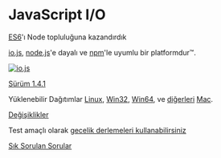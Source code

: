 # JavaScript I/O

[ES6](es6.html)'ı Node topluluğuna kazandırdık

[io.js](https://github.com/iojs/io.js), [node.js](https://nodejs.org/)'e dayalı  ve [npm](https://www.npmjs.org/)'le uyumlu bir platformdur&#8482;.

[![io.js](../images/1.0.0.png)](https://iojs.org/dist/v1.4.1/)

[Sürüm 1.4.1](https://iojs.org/dist/v1.4.1/)

Yüklenebilir Dağıtımlar
[Linux](https://iojs.org/dist/v1.4.1/iojs-v1.4.1-linux-x64.tar.xz),
[Win32](https://iojs.org/dist/v1.4.1/iojs-v1.4.1-x86.msi), [Win64](https://iojs.org/dist/v1.4.1/iojs-v1.4.1-x64.msi),
ve [diğerleri](https://iojs.org/dist/v1.4.1/)
[Mac](https://iojs.org/dist/v1.4.1/iojs-v1.4.1.pkg).


[Değişiklikler](https://github.com/iojs/io.js/blob/v1.x/CHANGELOG.md)

Test amaçlı olarak [gecelik derlemeleri kullanabilirsiniz](https://iojs.org/download/nightly/)

[Sık Sorulan Sorular](/faq.html)